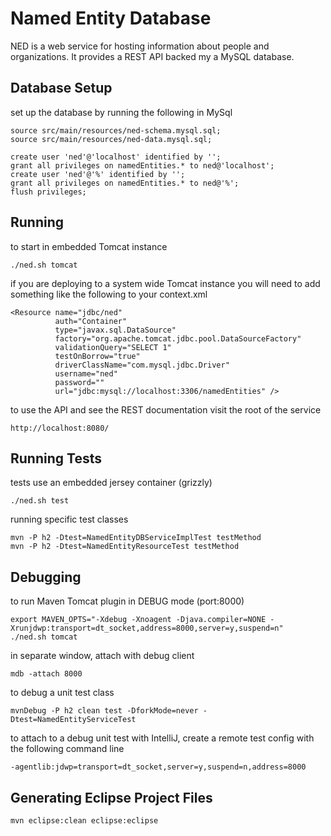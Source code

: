 Named Entity Database
=====================

NED is a web service for hosting information about people and organizations. It provides a REST API backed my a MySQL database.

Database Setup
--------------

set up the database by running the following in MySql

    source src/main/resources/ned-schema.mysql.sql;
    source src/main/resources/ned-data.mysql.sql;
    
    create user 'ned'@'localhost' identified by '';
    grant all privileges on namedEntities.* to ned@'localhost';
    create user 'ned'@'%' identified by '';
    grant all privileges on namedEntities.* to ned@'%';
    flush privileges;
    
Running
-------

to start in embedded Tomcat instance

    ./ned.sh tomcat
    
if you are deploying to a system wide Tomcat instance you will need to add something like the following to your context.xml

    <Resource name="jdbc/ned"
              auth="Container"
              type="javax.sql.DataSource"
              factory="org.apache.tomcat.jdbc.pool.DataSourceFactory"
              validationQuery="SELECT 1"
              testOnBorrow="true"
              driverClassName="com.mysql.jdbc.Driver"
              username="ned"
              password=""
              url="jdbc:mysql://localhost:3306/namedEntities" />

to use the API and see the REST documentation visit the root of the service

    http://localhost:8080/

Running Tests
-------------

tests use an embedded jersey container (grizzly)

    ./ned.sh test

running specific test classes

    mvn -P h2 -Dtest=NamedEntityDBServiceImplTest testMethod
    mvn -P h2 -Dtest=NamedEntityResourceTest testMethod

Debugging
---------

to run Maven Tomcat plugin in DEBUG mode (port:8000)

    export MAVEN_OPTS="-Xdebug -Xnoagent -Djava.compiler=NONE -Xrunjdwp:transport=dt_socket,address=8000,server=y,suspend=n"
    ./ned.sh tomcat
    
in separate window, attach with debug client

    mdb -attach 8000
    
to debug a unit test class
    
    mvnDebug -P h2 clean test -DforkMode=never -Dtest=NamedEntityServiceTest
    
to attach to a debug unit test with IntelliJ, create a remote test config with the following command line
    
    -agentlib:jdwp=transport=dt_socket,server=y,suspend=n,address=8000

Generating Eclipse Project Files
--------------------------------

    mvn eclipse:clean eclipse:eclipse
